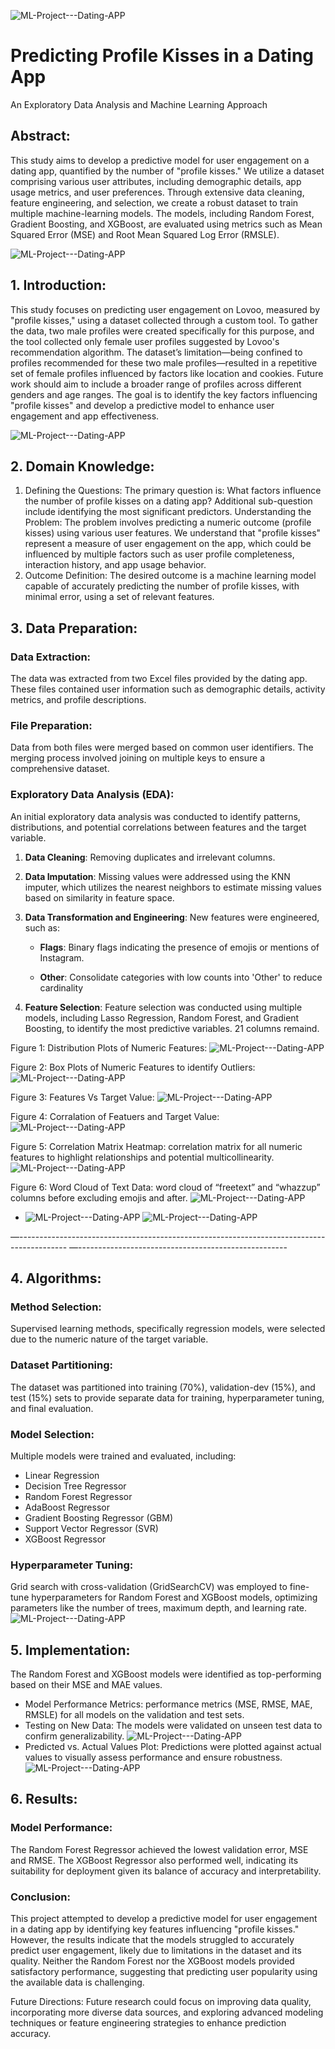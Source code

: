 ![ML-Project---Dating-APP](LOVOO_LOGO.PNG)

# Predicting Profile Kisses in a Dating App 
An Exploratory Data Analysis and Machine Learning Approach
## Abstract:
This study aims to develop a predictive model for user engagement on a dating app, quantified by the number of "profile kisses." We utilize a dataset comprising various user attributes, including demographic details, app usage metrics, and user preferences. Through extensive data cleaning, feature engineering, and selection, we create a robust dataset to train multiple machine-learning models. The models, including Random Forest, Gradient Boosting, and XGBoost, are evaluated using metrics such as Mean Squared Error (MSE) and Root Mean Squared Log Error (RMSLE).

![ML-Project---Dating-APP](pic14.png)
## 1. Introduction:
This study focuses on predicting user engagement on Lovoo, measured by "profile kisses," using a dataset collected through a custom tool. To gather the data, two male profiles were created specifically for this purpose, and the tool collected only female user profiles suggested by Lovoo's recommendation algorithm. 
The dataset’s limitation—being confined to profiles recommended for these two male profiles—resulted in a repetitive set of female profiles influenced by factors like location and cookies. Future work should aim to include a broader range of profiles across different genders and age ranges. The goal is to identify the key factors influencing "profile kisses" and develop a predictive model to enhance user engagement and app effectiveness.

![ML-Project---Dating-APP](pic15.PNG)

## 2. Domain Knowledge:
1. Defining the Questions: The primary question is: What factors influence the number of profile kisses on a dating app? Additional sub-question include identifying the most significant predictors.
Understanding the Problem: The problem involves predicting a numeric outcome (profile kisses) using various user features. We understand that "profile kisses" represent a measure of user engagement on the app, which could be influenced by multiple factors such as user profile completeness, interaction history, and app usage behavior.
2. Outcome Definition: The desired outcome is a machine learning model capable of accurately predicting the number of profile kisses, with minimal error, using a set of relevant features.

## 3. Data Preparation:
### Data Extraction:
The data was extracted from two Excel files provided by the dating app. These files contained user information such as demographic details, activity metrics, and profile descriptions.
### File Preparation: 
Data from both files were merged based on common user identifiers. The merging process involved joining on multiple keys to ensure a comprehensive dataset.
### Exploratory Data Analysis (EDA): 
An initial exploratory data analysis was conducted to identify patterns, distributions, and potential correlations between features and the target variable.

1. **Data Cleaning**: Removing duplicates and irrelevant columns.

2. **Data Imputation**: Missing values were addressed using the KNN imputer, which utilizes the nearest neighbors to estimate missing values based on similarity in feature space.

3. **Data Transformation and Engineering**: New features were engineered, such as:

      - **Flags**: Binary flags indicating the presence of emojis or mentions of Instagram.
      
      - **Other**: Consolidate categories with low counts into 'Other' to reduce cardinality      

4. **Feature Selection**: Feature selection was conducted using multiple models, including Lasso Regression, Random Forest, and Gradient Boosting, to identify the most predictive variables. 21 columns remaind.

Figure 1: Distribution Plots of Numeric Features: 
![ML-Project---Dating-APP](PIC1.PNG)

Figure 2: Box Plots of Numeric Features to identify Outliers: 
![ML-Project---Dating-APP](PIC2.PNG)

Figure 3: Features Vs Target Value: 
![ML-Project---Dating-APP](PIC3.PNG)

Figure 4: Corralation of Featuers and Target Value: 
![ML-Project---Dating-APP](PIC4.PNG)

Figure 5: Correlation Matrix Heatmap: correlation matrix for all numeric features to highlight relationships and potential multicollinearity.
![ML-Project---Dating-APP](PIC5.PNG)

Figure 6: Word Cloud of Text Data: word cloud of “freetext” and “whazzup” columns before excluding emojis and after.
![ML-Project---Dating-APP](PIC8.PNG)
- ![ML-Project---Dating-APP](pic13.PNG)
![ML-Project---Dating-APP](PIC9.PNG)

—------------------------------------------------------------------------------------------
—----------------------------------------------------
      
## 4. Algorithms:

### Method Selection: 
Supervised learning methods, specifically regression models, were selected due to the numeric nature of the target variable.
### Dataset Partitioning: 
The dataset was partitioned into training (70%), validation-dev (15%), and test (15%) sets to provide separate data for training, hyperparameter tuning, and final evaluation.
### Model Selection: 
Multiple models were trained and evaluated, including:
- Linear Regression
- Decision Tree Regressor
- Random Forest Regressor
- AdaBoost Regressor
- Gradient Boosting Regressor (GBM)
- Support Vector Regressor (SVR)
- XGBoost Regressor
### Hyperparameter Tuning: 
Grid search with cross-validation (GridSearchCV) was employed to fine-tune hyperparameters for Random Forest and XGBoost models, optimizing parameters like the number of trees, maximum depth, and learning rate.
![ML-Project---Dating-APP](PIC10.PNG)


## 5. Implementation:
The Random Forest and XGBoost models were identified as top-performing based on their MSE and MAE values.
- Model Performance Metrics: performance metrics (MSE, RMSE, MAE, RMSLE) for all models on the validation and test sets.
- Testing on New Data: The models were validated on unseen test data to confirm generalizability.
  ![ML-Project---Dating-APP](PIC11.PNG)
- Predicted vs. Actual Values Plot:
 Predictions were plotted against actual values to visually assess performance and ensure robustness.
![ML-Project---Dating-APP](PIC12.PNG)


## 6. Results:
### Model Performance: 
The Random Forest Regressor achieved the lowest validation error, MSE and RMSE. The XGBoost Regressor also performed well, indicating its suitability for deployment given its balance of accuracy and interpretability.

### Conclusion:
This project attempted to develop a predictive model for user engagement in a dating app by identifying key features influencing "profile kisses." 
However, the results indicate that the models struggled to accurately predict user engagement, likely due to limitations in the dataset and its quality. Neither the Random Forest nor the XGBoost models provided satisfactory performance, suggesting that predicting user popularity using the available data is challenging.

Future Directions: Future research could focus on improving data quality, incorporating more diverse data sources, and exploring advanced modeling techniques or feature engineering strategies to enhance prediction accuracy.
